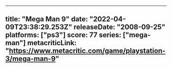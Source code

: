 
---
title: "Mega Man 9"
date: "2022-04-09T23:38:29.253Z"
releaseDate: "2008-09-25"
platforms: ["ps3"]
score: 77
series: ["mega-man"]
metacriticLink: "https://www.metacritic.com/game/playstation-3/mega-man-9"
---
